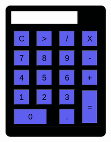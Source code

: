 <!DOCTYPE html>
<html lang="pt-br">
<head>
    <meta charset="UTF-8">
    <meta name="viewport" content="width=device-width, initial-scale=1.0">
    <title>Calculadora</title>
    <div class="teladetras">
        <div class="calculadora">
            <p id="solucao"></p>
            <style>
        
.teladetras{
    background-color: rgb(0, 1, 1);
    height: 100vh;
            color: rgb(94, 94, 239);
            font-family: Arial;
            
}
.calculadora{
    position: absolute;
    top: 25%;
            left: 40%;
            border-radius: 15px;
            padding: 15px;
            background-color: rgb(0, 1, 1);
}
.botao{
            width: 50px;
            height: 50px;
            font-size: 25px;
            cursor: pointer;
            margin: 3px;
            background-color: rgb(94, 94, 239);
}
#solucao{
            background-color: white;
            width: 200px;
            height: 30px;
            margin: 3px;
            font-size: 20px;
            color: black;
            text-align: right;
            padding: 5px;
}
                </style>
            <table>
       <tr>
            <td><button class="botao" onclick="clean()">C</button></td>
            <td><button class="botao" onclick="back()">></button></td>
            <td><button class="botao" onclick="insert('/')">/</button></td>
            <td><button class="botao" onclick="insert('*')">X</button></td>
        </tr>
        <tr>
            <td><button class="botao" onclick="insert('7')">7</button></td>
            <td><button class="botao" onclick="insert('8')">8</button></td>
            <td><button class="botao" onclick="insert('9')">9</button></td>
            <td><button class="botao" onclick="insert('-')">-</button></td>
        </tr>
        <tr>
            <td><button class="botao" onclick="insert('4')">4</button></td>
            <td><button class="botao" onclick="insert('5')">5</button></td>
            <td><button class="botao" onclick="insert('6')">6</button></td>
            <td><button class="botao" onclick="insert('+')">+</button></td>
        </tr>
        <tr>
            <td><button class="botao" onclick="insert('1')">1</button></td>
            <td><button class="botao" onclick="insert('2')">2</button></td>
            <td><button class="botao" onclick="insert('3')">3</button></td>
            <td rowspan="2"><button class="botao" style="height: 106px;" onclick="calcular()">=</button></td>
        </tr>
        <tr>
            <td colspan="2"><button class="botao" style="width: 106px;" onclick="insert('0')">0</button></td>
            <td><button class="botao" onclick="insert('.')">.</button></td>
        </tr>
    </table>
</div>
</div>
<script>
function insert(num)
{
    var numero = document.getElementById('solucao').innerHTML;
    document.getElementById('solucao').innerHTML = numero + num;
}
function clean()
{
    document.getElementById('solucao').innerHTML = "";
}
function back()
{
    var resultado = document.getElementById('solucao').innerHTML;
    document.getElementById('solucao').innerHTML = resultado.substring(0, resultado.length -1);
}
function calcular()
{
    var resultado = document.getElementById('solucao').innerHTML;
    if(resultado)
    {
        document.getElementById('solucao').innerHTML = eval(resultado);
    }
    else
    {
        document.getElementById('solucao').innerHTML = "";
    }
}
</script>
</body>
</html>
